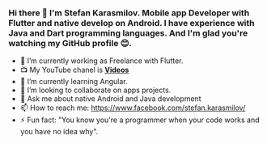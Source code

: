 ### Hi there 👋 I'm Stefan Karasmilov. Mobile app Developer with Flutter and native develop on Android. I have experience with Java and Dart programming languages. And I'm glad you're watching my GitHub profile :blush:. 


- 🔭 I’m currently working as Freelance with Flutter.
- :tv: My YouTube chanel is **[Videos](https://www.youtube.com/channel/UCfUl0PLKTBq2sGIOG_x0SUw?view_as=subscriber)**
- 🌱 I’m currently learning Angular.
- 👯 I’m looking to collaborate on apps projects.
- 💬 Ask me about native Android and Java development
- 📫 How to reach me: https://www.facebook.com/stefan.karasmilov/
- ⚡ Fun fact: "You know you're a programmer when your code works and you have no idea why". 

